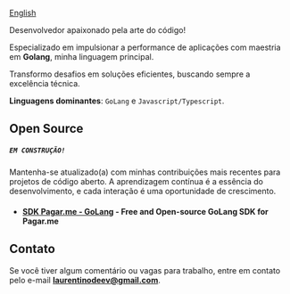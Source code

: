 [English](https://github.com/laurentino14/laurentino14/tree/main/README.md)

Desenvolvedor apaixonado pela arte do código!

Especializado em impulsionar a performance de aplicações com maestria em **Golang**, minha linguagem principal.

Transformo desafios em soluções eficientes, buscando sempre a excelência técnica.


**Linguagens dominantes**: ``GoLang`` e ``Javascript/Typescript``.

    
## Open Source 
##### **```EM CONSTRUÇÃO!```**
Mantenha-se atualizado(a) com minhas contribuições mais recentes para projetos de código aberto.
A aprendizagem contínua é a essência do desenvolvimento, e cada interação é uma oportunidade de crescimento.

- #### [SDK Pagar.me - GoLang](https://github.com/elevattlabs/pagarme-go) - Free and Open-source GoLang SDK for Pagar.me





## Contato

Se você tiver algum comentário ou vagas para trabalho, entre em contato pelo e-mail **laurentinodeev@gmail.com**.
